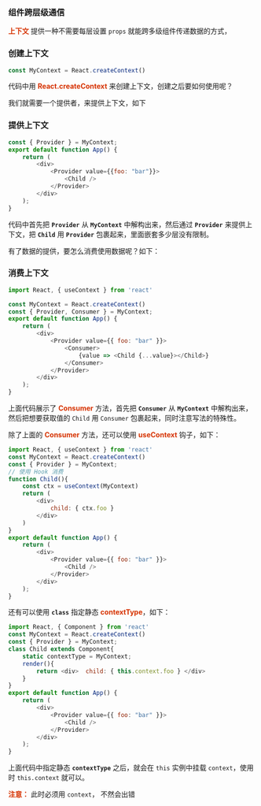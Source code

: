 ### 组件跨层级通信

**<font color="#d63200">上下文</font>** 提供一种不需要每层设置 ```props``` 就能跨多级组件传递数据的方式，

### 创建上下文

```js
const MyContext = React.createContext()
```

代码中用 **<font color="#d63200">React.createContext</font>** 来创建上下文，创建之后要如何使用呢？  

我们就需要一个提供者，来提供上下文，如下

### 提供上下文

```js
const { Provider } = MyContext;
export default function App() {
    return (
        <div>
            <Provider value={{foo: "bar"}}>
                <Child />
            </Provider>
        </div>
    );
}
```

代码中首先把 **```Provider```** 从 **```MyContext```** 中解构出来，然后通过 **```Provider```** 来提供上下文，把 **```Child```** 用 **```Provider```** 包裹起来，里面嵌套多少层没有限制。  

有了数据的提供，要怎么消费使用数据呢？如下：

### 消费上下文

```js
import React, { useContext } from 'react'

const MyContext = React.createContext()
const { Provider, Consumer } = MyContext;
export default function App() {
    return (
        <div>
            <Provider value={{ foo: "bar" }}>
                <Consumer>
                    {value => <Child {...value}></Child>}
                </Consumer>
            </Provider>
        </div>
    );
}
```

上面代码展示了 **<font color="#d63200">Consumer</font>** 方法，首先把 **```Consumer```** 从 **```MyContext```** 中解构出来，然后把想要获取值的 ```Child``` 用 ```Consumer``` 包裹起来，同时注意写法的特殊性。

除了上面的 **<font color="#d63200">Consumer</font>** 方法，还可以使用 **<font color="#d63200">useContext</font>** 钩子，如下：

```js
import React, { useContext } from 'react'
const MyContext = React.createContext()
const { Provider } = MyContext;
// 使用 Hook 消费
function Child(){
    const ctx = useContext(MyContext)
    return (
        <div>
            child: { ctx.foo }
        </div>
    )
}
export default function App() {
    return (
        <div>
            <Provider value={{ foo: "bar" }}>
                <Child />
            </Provider>
        </div>
    );
}
```

还有可以使用 **```class```** 指定静态 **<font color="#d63200">contextType</font>**，如下：

```js
import React, { Component } from 'react'
const MyContext = React.createContext()
const { Provider } = MyContext;
class Child extends Component{
    static contextType = MyContext;
    render(){
        return <div>  child: { this.context.foo } </div>
    }
}
export default function App() {
    return (
        <div>
            <Provider value={{ foo: "bar" }}>
                <Child />
            </Provider>
        </div>
    );
}
```

上面代码中指定静态 **```contextType```** 之后，就会在 ```this``` 实例中挂载 ```context```，使用时 ```this.context``` 就可以。  

**<font color="#d63200">注意：</font>** 此时必须用 ```context```， 不然会出错
